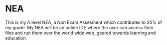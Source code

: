 # NEA
This is my A level NEA, a Non Exam Assesment which contributes to 20% of my grade. My NEA will be an online IDE where the user can access their files and run them over the world wide web, geared towards learning and education.
